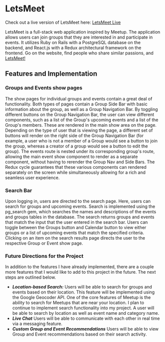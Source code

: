 # LetsMeet

Check out a live version of LetsMeet here: [LetsMeet Live][letsmeet]

[letsmeet]: https://lets-meet-app.herokuapp.com/

LetsMeet is a full-stack web application inspired by Meetup. The application allows users can join groups that they are interested in and participate in events. It utilizes Ruby on Rails with a PostgreSQL database on the backend, and React.js with a Redux architectural framework on the frontend.
Go on the website, find people who share similar passions, and [LetsMeet!][letsmeet]

## Features and Implementation

### Groups and Events show pages
The show pages for individual groups and events contain a great deal of functionality. Both types of pages contain a Group Side Bar with basic information about the group, as well as a Group Navigation Bar. By toggling different buttons on the Group Navigation Bar, the user can view different components, such as a list of the Group's upcoming events and a list of the Group's members. These are rendered in the main show area on the page. Depending on the type of user that is viewing the page, a different set of buttons will render on the right side of the Group Navigation Bar (for example, a user who is not a member of a Group would see a button to join the group, whereas a creator of a group would see a button to edit the group). The events route is nested under its corresponding group's route, allowing the main event show component to render as a separate component, without having to rerender the Group Nav and Side Bars. The Redux cycle guarantees that these various components can rendered separately on the screen while simultaneously allowing for a rich and seamless user experience.

### Search Bar
Upon logging in, users are directed to the search page. Here, users can search for groups and upcoming events. Search is implemented using the pg_search gem, which searches the names and descriptions of the events and groups tables in the database. The search returns groups and events that match the input that the user entered in the search bar. Users can toggle between the Groups button and Calendar button to view either groups or a list of upcoming events that match the specified criteria. Clicking on an item on the search results page directs the user to the respective Group or Event show page.


### Future Directions for the Project
In addition to the features I have already implemented, there are a couple more features that I would like to add to this project in the future. The next steps are outlined below.

* ***Location-based Search:*** Users will be able to search for groups and events based on their location. This feature will be implemented using the Google Geocoder API.
One of the core features of Meetup is the ability to search for Meetups that are near your location. I plan to continue to implement search functionality into my project. A user will be able to search by location as well as event name and category name.
* ***Live Chat*** Users will be able to communicate with each other in real time via a messaging feature.
* ***Custom Group and Event Recommendations*** Users will be able to view Group and Event recommendations based on their search activity.
